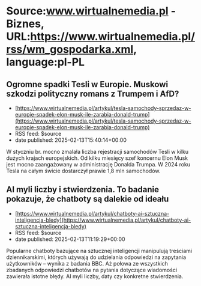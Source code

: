 # Source:www.wirtualnemedia.pl - Biznes, URL:https://www.wirtualnemedia.pl/rss/wm_gospodarka.xml, language:pl-PL

## Ogromne spadki Tesli w Europie. Muskowi szkodzi polityczny romans z Trumpem i AfD?
 - [https://www.wirtualnemedia.pl/artykul/tesla-samochody-sprzedaz-w-europie-spadek-elon-musk-ile-zarabia-donald-trump](https://www.wirtualnemedia.pl/artykul/tesla-samochody-sprzedaz-w-europie-spadek-elon-musk-ile-zarabia-donald-trump)
 - RSS feed: $source
 - date published: 2025-02-13T15:40:14+00:00

W styczniu br. mocno zmalała liczba rejestracji samochodów Tesli w kilku dużych krajach europejskich. Od kilku miesięcy szef koncernu Elon Musk jest mocno zaangażowany w administrację Donalda Trumpa. W 2024 roku Tesla na całym świcie dostarczył prawie 1,8 mln samochodów.

## AI myli liczby i stwierdzenia. To badanie pokazuje, że chatboty są dalekie od ideału
 - [https://www.wirtualnemedia.pl/artykul/chatboty-ai-sztuczna-inteligencja-bledy](https://www.wirtualnemedia.pl/artykul/chatboty-ai-sztuczna-inteligencja-bledy)
 - RSS feed: $source
 - date published: 2025-02-13T11:19:29+00:00

Popularne chatboty bazujące na sztucznej inteligencji manipulują treściami dziennikarskimi, których używają do udzielania odpowiedzi na zapytania użytkowników – wynika z badania BBC. Aż połowa ze wszystkich zbadanych odpowiedzi chatbotów na pytania dotyczące wiadomości zawierała istotne błędy. AI myli liczby, daty czy konkretne stwierdzenia.

